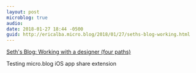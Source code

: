 ```yaml
---
layout: post
microblog: true
audio: 
date: 2018-01-27 18:44 -0500
guid: http://ericalba.micro.blog/2018/01/27/seths-blog-working.html
---
```

[Seth's Blog: Working with a designer (four paths)](http://sethgodin.typepad.com/seths_blog/2018/01/working-with-a-designer-four-paths.html)

Testing micro.blog iOS app share extension
